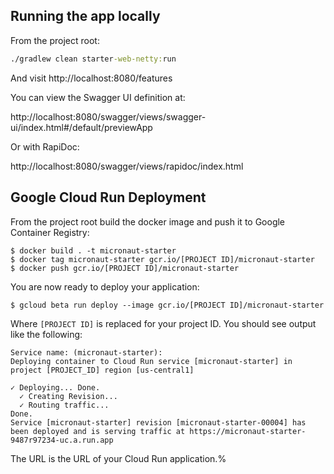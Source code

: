 ## Running the app locally

From the project root:

```cmd
./gradlew clean starter-web-netty:run
```

And visit http://localhost:8080/features

You can view the Swagger UI definition at: 

http://localhost:8080/swagger/views/swagger-ui/index.html#/default/previewApp

Or with RapiDoc:

http://localhost:8080/swagger/views/rapidoc/index.html

## Google Cloud Run Deployment

From the project root build the docker image and push it to Google Container Registry:

```
$ docker build . -t micronaut-starter
$ docker tag micronaut-starter gcr.io/[PROJECT ID]/micronaut-starter
$ docker push gcr.io/[PROJECT ID]/micronaut-starter
```

You are now ready to deploy your application:

```
$ gcloud beta run deploy --image gcr.io/[PROJECT ID]/micronaut-starter 
```

Where `[PROJECT ID]` is replaced for your project ID. You should see output like the following:

```
Service name: (micronaut-starter):
Deploying container to Cloud Run service [micronaut-starter] in project [PROJECT_ID] region [us-central1]

✓ Deploying... Done.
  ✓ Creating Revision...
  ✓ Routing traffic...
Done.
Service [micronaut-starter] revision [micronaut-starter-00004] has been deployed and is serving traffic at https://micronaut-starter-9487r97234-uc.a.run.app
```

The URL is the URL of your Cloud Run application.%